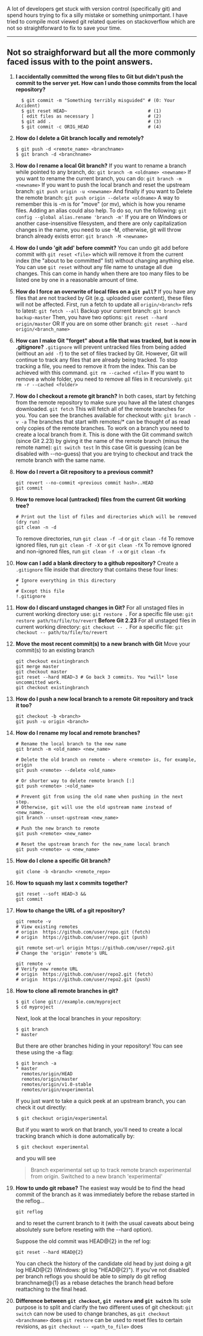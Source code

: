 
A lot of developers get stuck with version control (specifically git) and spend hours trying to fix a silly mistake or something unimportant. I have tried to compile most viewed git related queries on stackoverflow which are not so straightforward to fix to save your time.

----

## Not so straighforward but all the more commonly faced issus with to the point answers.

1. **I accidentally committed the wrong files to Git but didn't push the commit to the server yet. How can I undo those commits from the local repository?**
    ```
      $ git commit -m "Something terribly misguided" # (0: Your Accident)
      $ git reset HEAD~                              # (1)
      [ edit files as necessary ]                    # (2)
      $ git add .                                    # (3)
      $ git commit -c ORIG_HEAD                      # (4)
    ```

2. **How do I delete a Git branch locally and remotely?**

      ```
      $ git push -d <remote_name> <branchname>
      $ git branch -d <branchname>
      ```

3. **How do I rename a local Git branch?**
If you want to rename a branch while pointed to any branch, do:
  `git branch -m <oldname> <newname>`
  If you want to rename the current branch, you can do:
  `git branch -m <newname>`
  If you want to push the local branch and reset the upstream branch:
  `git push origin -u <newname>`
  And finally if you want to Delete the remote branch:
  `git push origin --delete <oldname>`
A way to remember this is -m is for "move" (or mv), which is how you rename files. Adding an alias could also help. To do so, run the following:
  `git config --global alias.rename 'branch -m'`
If you are on Windows or another case-insensitive filesystem, and there are only capitalization changes in the name, you need to use -M, otherwise, git will throw branch already exists error:
  `git branch -M <newname>`


4. **How do I undo 'git add' before commit?**
You can undo git add before commit with
  `git reset <file>`
which will remove it from the current index (the "about to be committed" list) without changing anything else.
You can use
  `git reset`
without any file name to unstage all due changes. This can come in handy when there are too many files to be listed one by one in a reasonable amount of time.


5. **How do I force an overwrite of local files on a `git pull`?**
If you have any files that are not tracked by Git (e.g. uploaded user content), these files will not be affected.
First, run a fetch to update all `origin/<branch>` refs to latest:
    `git fetch --all`
Backup your current branch:
    `git branch backup-master`
Then, you have two options:
    `git reset --hard origin/master`
OR If you are on some other branch:
    `git reset --hard origin/<branch_name>`


6. **How can I make Git "forget" about a file that was tracked, but is now in .gitignore?**
`.gitignore` will prevent untracked files from being added (without an `add -f`) to the set of files tracked by Git. However, Git will continue to track any files that are already being tracked.
To stop tracking a file, you need to remove it from the index. This can be achieved with this command.
`git rm --cached <file>`
If you want to remove a whole folder, you need to remove all files in it recursively.
`git rm -r --cached <folder>`

7. **How do I checkout a remote git branch?**
In both cases, start by fetching from the remote repository to make sure you have all the latest changes downloaded.
    `git fetch`
 This will fetch all of the remote branches for you. You can see the branches available for checkout with:
`git branch -v -a`
The branches that start with remotes/* can be thought of as read only copies of the remote branches. To work on a branch you need to create a local branch from it. This is done with the Git command switch (since Git 2.23) by giving it the name of the remote branch (minus the remote name):
`git switch test`
 In this case Git is guessing (can be disabled with --no-guess) that you are trying to checkout and track the remote branch with the same name.

8. **How do I revert a Git repository to a previous commit?**
      ```
      git revert --no-commit <previous commit hash>..HEAD
      git commit
      ```

9. **How to remove local (untracked) files from the current Git working tree?**
      ```
      # Print out the list of files and directories which will be removed (dry run)
      git clean -n -d
      ```

      To remove directories, run `git clean -f -d` or `git clean -fd`
      To remove ignored files, run `git clean -f -X` or `git clean -fX`
      To remove ignored and non-ignored files, run `git clean -f -x` or `git clean -fx`


10. **How can I add a blank directory to a github repository?**
Create a `.gitignore` file inside that directory that contains these four lines:
     ```
     # Ignore everything in this directory
    *
    # Except this file
    !.gitignore
     ```

 11. **How do I discard unstaged changes in Git?**
For all unstaged files in current working directory use:
`git restore .`
For a specific file use:
`git restore path/to/file/to/revert`
**Before Git 2.23**
For all unstaged files in current working directory:
`git checkout -- .`
For a specific file:
`git checkout -- path/to/file/to/revert`

12. **Move the most recent commit(s) to a new branch with Git**
Move your commit(s) to an existing branch
    ```
    git checkout existingbranch
    git merge master
    git checkout master
    git reset --hard HEAD~3 # Go back 3 commits. You *will* lose uncommitted work.
    git checkout existingbranch
    ```
13. **How do I push a new local branch to a remote Git repository and track it too?**
    ```
    git checkout -b <branch>
    git push -u origin <branch>
    ```
14. **How do I rename my local and remote branches?**
    ```
    # Rename the local branch to the new name
    git branch -m <old_name> <new_name>

    # Delete the old branch on remote - where <remote> is, for example, origin
    git push <remote> --delete <old_name>

    # Or shorter way to delete remote branch [:]
    git push <remote> :<old_name>

    # Prevent git from using the old name when pushing in the next step.
    # Otherwise, git will use the old upstream name instead of <new_name>.
    git branch --unset-upstream <new_name>

    # Push the new branch to remote
    git push <remote> <new_name>

    # Reset the upstream branch for the new_name local branch
    git push <remote> -u <new_name>
    ```
15. **How do I clone a specific Git branch?**
    ```
    git clone -b <branch> <remote_repo>
    ```
16. **How to squash my last x commits together?**
    ```
    git reset --soft HEAD~3 &&
    git commit
    ```
17. **How to change the URL of a git repository?**
    ```
    git remote -v
    # View existing remotes
    # origin  https://github.com/user/repo.git (fetch)
    # origin  https://github.com/user/repo.git (push)
    
    git remote set-url origin https://github.com/user/repo2.git
    # Change the 'origin' remote's URL
    
    git remote -v
    # Verify new remote URL
    # origin  https://github.com/user/repo2.git (fetch)
    # origin  https://github.com/user/repo2.git (push)
    ```
18. **How to clone all remote branches in git?**
    ```
    $ git clone git://example.com/myproject
    $ cd myproject
    ```
    Next, look at the local branches in your repository:
    ```
    $ git branch
    * master
    ```
    But there are other branches hiding in your repository! You can see these using the -a flag:
    ```
    $ git branch -a
    * master
      remotes/origin/HEAD
      remotes/origin/master
      remotes/origin/v1.0-stable
      remotes/origin/experimental
    ```
    If you just want to take a quick peek at an upstream branch, you can check it out directly:
    ```
    $ git checkout origin/experimental
    ```
    But if you want to work on that branch, you'll need to create a local tracking branch which is done automatically by:
    ```
    $ git checkout experimental
    ```
    and you will see
    >Branch experimental set up to track remote branch experimental from origin.
    Switched to a new branch 'experimental'
    
19. **How to undo git rebase?**
The easiest way would be to find the head commit of the branch as it was immediately before the rebase started in the reflog...
    ```
    git reflog
    ```
    and to reset the current branch to it (with the usual caveats about being absolutely sure before reseting with the --hard option).
    
    Suppose the old commit was HEAD@{2} in the ref log:
    
    `git reset --hard HEAD@{2}`

    You can check the history of the candidate old head by just doing a git log HEAD@{2} (Windows: git log "HEAD@{2}").
    If you've not disabled per branch reflogs you should be able to simply do git reflog branchname@{1} as a rebase detaches the branch head before reattaching to the final head.
    
20. **Difference between `git checkout`, `git restore` and `git switch`**
Its sole purpose is to split and clarify the two different uses of git checkout:
`git switch` can now be used to change branches, as `git checkout <branchname>` does
`git restore` can be used to reset files to certain revisions, as `git checkout -- <path_to_file>` does
